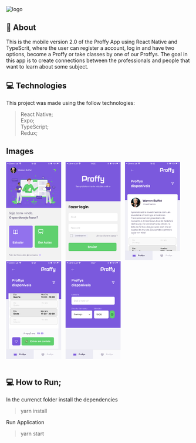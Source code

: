 
<img source="https://github.com/GabrielBrotas/Proffy-Mobile-NLW-2/blob/master/images/logo.png" alt="logo" width="700px" />

## 🚀 About 
This is the mobile version 2.0 of the Proffy App using React Native and TypeScrit, where the user can register a account, log in and have two options, become a Proffy or take classes by one of our Proffys.
The goal in this app is to create connections between the professionals and people that want to learn about some subject.

## 💻 Technologies
This project was made using the follow technologies:
  >React Native; <br /> 
  >Expo; <br />
  >TypeScript; <br />
  >Redux; <br />

## Images

<div style={{display: "flex"}}>
  <img src="https://github.com/GabrielBrotas/Proffy-Mobile-NLW-2/blob/master/images/landing.PNG" width="150px" />
  &nbsp
  <img src="https://github.com/GabrielBrotas/Proffy-Mobile-NLW-2/blob/master/images/login.PNG" width="150px" />
  &nbsp
  <img src="https://github.com/GabrielBrotas/Proffy-Mobile-NLW-2/blob/master/images/proffy-list.PNG" width="150px" />
  &nbsp
  <img src="https://github.com/GabrielBrotas/Proffy-Mobile-NLW-2/blob/master/images/proffy-list-2.PNG" width="150px" />
  &nbsp
  <img src="https://github.com/GabrielBrotas/Proffy-Mobile-NLW-2/blob/master/images/proffy-filter.PNG" width="150px" />
</div>
<br />

## 💻 How to Run;
In the currenct folder install the dependencies
  >yarn install

Run Application
  >yarn start
